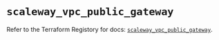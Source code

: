 # `scaleway_vpc_public_gateway`

Refer to the Terraform Registory for docs: [`scaleway_vpc_public_gateway`](https://registry.terraform.io/providers/scaleway/scaleway/2.21.0/docs/resources/vpc_public_gateway).
